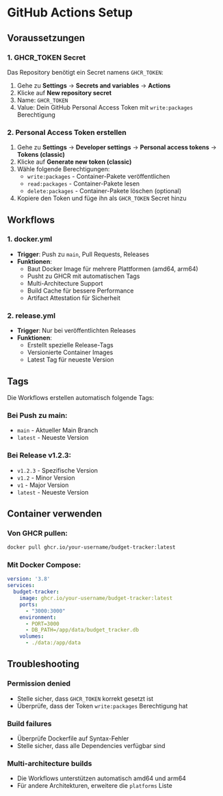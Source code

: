 # GitHub Actions Setup

## Voraussetzungen

### 1. GHCR_TOKEN Secret

Das Repository benötigt ein Secret namens `GHCR_TOKEN`:

1. Gehe zu **Settings** → **Secrets and variables** → **Actions**
2. Klicke auf **New repository secret**
3. Name: `GHCR_TOKEN`
4. Value: Dein GitHub Personal Access Token mit `write:packages` Berechtigung

### 2. Personal Access Token erstellen

1. Gehe zu **Settings** → **Developer settings** → **Personal access tokens** → **Tokens (classic)**
2. Klicke auf **Generate new token (classic)**
3. Wähle folgende Berechtigungen:
   - `write:packages` - Container-Pakete veröffentlichen
   - `read:packages` - Container-Pakete lesen
   - `delete:packages` - Container-Pakete löschen (optional)
4. Kopiere den Token und füge ihn als `GHCR_TOKEN` Secret hinzu

## Workflows

### 1. docker.yml
- **Trigger**: Push zu `main`, Pull Requests, Releases
- **Funktionen**:
  - Baut Docker Image für mehrere Plattformen (amd64, arm64)
  - Pusht zu GHCR mit automatischen Tags
  - Multi-Architecture Support
  - Build Cache für bessere Performance
  - Artifact Attestation für Sicherheit

### 2. release.yml
- **Trigger**: Nur bei veröffentlichten Releases
- **Funktionen**:
  - Erstellt spezielle Release-Tags
  - Versionierte Container Images
  - Latest Tag für neueste Version

## Tags

Die Workflows erstellen automatisch folgende Tags:

### Bei Push zu main:
- `main` - Aktueller Main Branch
- `latest` - Neueste Version

### Bei Release v1.2.3:
- `v1.2.3` - Spezifische Version
- `v1.2` - Minor Version
- `v1` - Major Version
- `latest` - Neueste Version

## Container verwenden

### Von GHCR pullen:
```bash
docker pull ghcr.io/your-username/budget-tracker:latest
```

### Mit Docker Compose:
```yaml
version: '3.8'
services:
  budget-tracker:
    image: ghcr.io/your-username/budget-tracker:latest
    ports:
      - "3000:3000"
    environment:
      - PORT=3000
      - DB_PATH=/app/data/budget_tracker.db
    volumes:
      - ./data:/app/data
```

## Troubleshooting

### Permission denied
- Stelle sicher, dass `GHCR_TOKEN` korrekt gesetzt ist
- Überprüfe, dass der Token `write:packages` Berechtigung hat

### Build failures
- Überprüfe Dockerfile auf Syntax-Fehler
- Stelle sicher, dass alle Dependencies verfügbar sind

### Multi-architecture builds
- Die Workflows unterstützen automatisch amd64 und arm64
- Für andere Architekturen, erweitere die `platforms` Liste
